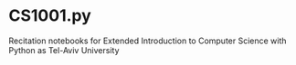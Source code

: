 CS1001.py
=========

Recitation notebooks for Extended Introduction to Computer Science with Python as Tel-Aviv University